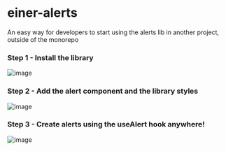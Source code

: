 # einer-alerts
An easy way for developers to start using the alerts lib in another project, outside of the monorepo

### Step 1 - Install the library

![image](https://github.com/ets-einer/einer-alerts/assets/56888067/291782cf-f13f-46bc-a6dc-8905d304a51e)

### Step 2 - Add the alert component and the library styles

![image](https://github.com/ets-einer/einer-alerts/assets/56888067/90199ce1-0024-4073-930d-742db4d6fb13)

### Step 3 - Create alerts using the useAlert hook anywhere!

![image](https://github.com/ets-einer/einer-alerts/assets/56888067/85c0c3e9-0def-4331-8690-59e24e798ba8)
